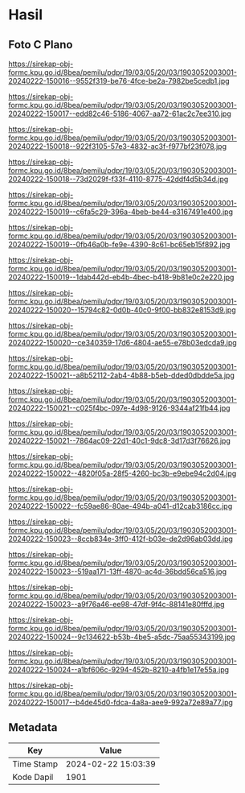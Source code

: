# Hasil

## Foto C Plano

https://sirekap-obj-formc.kpu.go.id/8bea/pemilu/pdpr/19/03/05/20/03/1903052003001-20240222-150016--9552f319-be76-4fce-be2a-7982be5cedb1.jpg

https://sirekap-obj-formc.kpu.go.id/8bea/pemilu/pdpr/19/03/05/20/03/1903052003001-20240222-150017--edd82c46-5186-4067-aa72-61ac2c7ee310.jpg

https://sirekap-obj-formc.kpu.go.id/8bea/pemilu/pdpr/19/03/05/20/03/1903052003001-20240222-150018--922f3105-57e3-4832-ac3f-f977bf23f078.jpg

https://sirekap-obj-formc.kpu.go.id/8bea/pemilu/pdpr/19/03/05/20/03/1903052003001-20240222-150018--73d2029f-f33f-4110-8775-42ddf4d5b34d.jpg

https://sirekap-obj-formc.kpu.go.id/8bea/pemilu/pdpr/19/03/05/20/03/1903052003001-20240222-150019--c6fa5c29-396a-4beb-be44-e3167491e400.jpg

https://sirekap-obj-formc.kpu.go.id/8bea/pemilu/pdpr/19/03/05/20/03/1903052003001-20240222-150019--0fb46a0b-fe9e-4390-8c61-bc65eb15f892.jpg

https://sirekap-obj-formc.kpu.go.id/8bea/pemilu/pdpr/19/03/05/20/03/1903052003001-20240222-150019--1dab442d-eb4b-4bec-b418-9b81e0c2e220.jpg

https://sirekap-obj-formc.kpu.go.id/8bea/pemilu/pdpr/19/03/05/20/03/1903052003001-20240222-150020--15794c82-0d0b-40c0-9f00-bb832e8153d9.jpg

https://sirekap-obj-formc.kpu.go.id/8bea/pemilu/pdpr/19/03/05/20/03/1903052003001-20240222-150020--ce340359-17d6-4804-ae55-e78b03edcda9.jpg

https://sirekap-obj-formc.kpu.go.id/8bea/pemilu/pdpr/19/03/05/20/03/1903052003001-20240222-150021--a8b52112-2ab4-4b88-b5eb-dded0dbdde5a.jpg

https://sirekap-obj-formc.kpu.go.id/8bea/pemilu/pdpr/19/03/05/20/03/1903052003001-20240222-150021--c025f4bc-097e-4d98-9126-9344af21fb44.jpg

https://sirekap-obj-formc.kpu.go.id/8bea/pemilu/pdpr/19/03/05/20/03/1903052003001-20240222-150021--7864ac09-22d1-40c1-9dc8-3d17d3f76626.jpg

https://sirekap-obj-formc.kpu.go.id/8bea/pemilu/pdpr/19/03/05/20/03/1903052003001-20240222-150022--4820f05a-28f5-4260-bc3b-e9ebe94c2d04.jpg

https://sirekap-obj-formc.kpu.go.id/8bea/pemilu/pdpr/19/03/05/20/03/1903052003001-20240222-150022--fc59ae86-80ae-494b-a041-d12cab3186cc.jpg

https://sirekap-obj-formc.kpu.go.id/8bea/pemilu/pdpr/19/03/05/20/03/1903052003001-20240222-150023--8ccb834e-3ff0-412f-b03e-de2d96ab03dd.jpg

https://sirekap-obj-formc.kpu.go.id/8bea/pemilu/pdpr/19/03/05/20/03/1903052003001-20240222-150023--519aa171-13ff-4870-ac4d-36bdd56ca516.jpg

https://sirekap-obj-formc.kpu.go.id/8bea/pemilu/pdpr/19/03/05/20/03/1903052003001-20240222-150023--a9f76a46-ee98-47df-9f4c-88141e80fffd.jpg

https://sirekap-obj-formc.kpu.go.id/8bea/pemilu/pdpr/19/03/05/20/03/1903052003001-20240222-150024--9c134622-b53b-4be5-a5dc-75aa55343199.jpg

https://sirekap-obj-formc.kpu.go.id/8bea/pemilu/pdpr/19/03/05/20/03/1903052003001-20240222-150024--a1bf606c-9294-452b-8210-a4fb1e17e55a.jpg

https://sirekap-obj-formc.kpu.go.id/8bea/pemilu/pdpr/19/03/05/20/03/1903052003001-20240222-150017--b4de45d0-fdca-4a8a-aee9-992a72e89a77.jpg


## Metadata

| Key        | Value               |
| ---------- | ------------------- |
| Time Stamp | 2024-02-22 15:03:39 |
| Kode Dapil | 1901                |



